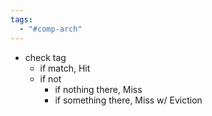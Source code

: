 ```yaml
---
tags:
  - "#comp-arch"
---
```

- check tag
	- if match, Hit
	- if not
		- if nothing there, Miss
		- if something there, Miss w/ Eviction